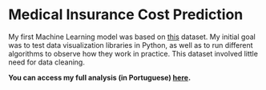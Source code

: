# Medical Insurance Cost Prediction


My first Machine Learning model was based on [this](https://www.kaggle.com/mirichoi0218/insurance) dataset. My initial goal was to test data visualization libraries in Python, as well as to run different algorithms to observe how they work in practice. This dataset involved little need for data cleaning.

**You can access my full analysis (in Portuguese) [here](https://medium.com/@whzpvictoria/meu-primeiro-modelo-de-machine-learning-previsão-de-custos-81f4e485ba0b).** 

